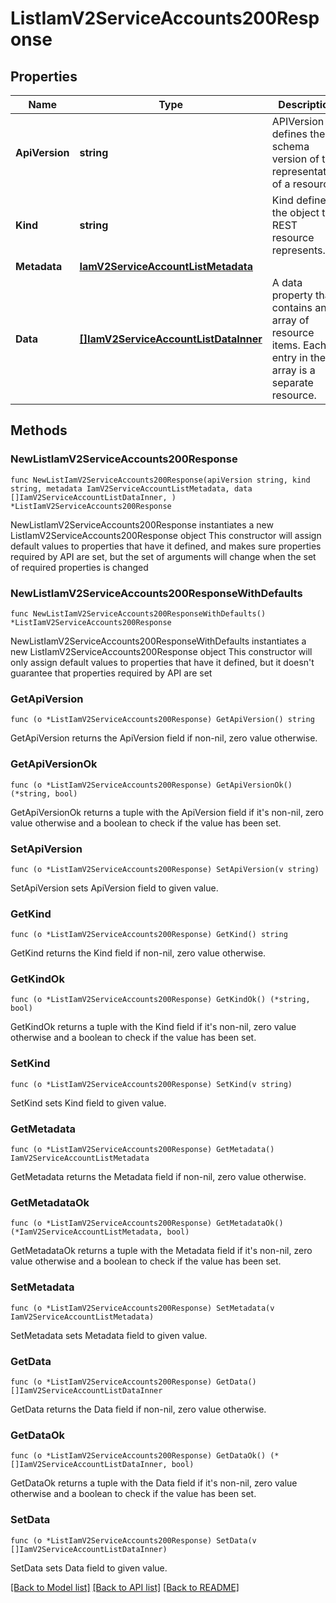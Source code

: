 # ListIamV2ServiceAccounts200Response

## Properties

Name | Type | Description | Notes
------------ | ------------- | ------------- | -------------
**ApiVersion** | **string** | APIVersion defines the schema version of this representation of a resource. | [readonly] 
**Kind** | **string** | Kind defines the object this REST resource represents. | [readonly] 
**Metadata** | [**IamV2ServiceAccountListMetadata**](IamV2ServiceAccountListMetadata.md) |  | 
**Data** | [**[]IamV2ServiceAccountListDataInner**](IamV2ServiceAccountListDataInner.md) | A data property that contains an array of resource items. Each entry in the array is a separate resource. | 

## Methods

### NewListIamV2ServiceAccounts200Response

`func NewListIamV2ServiceAccounts200Response(apiVersion string, kind string, metadata IamV2ServiceAccountListMetadata, data []IamV2ServiceAccountListDataInner, ) *ListIamV2ServiceAccounts200Response`

NewListIamV2ServiceAccounts200Response instantiates a new ListIamV2ServiceAccounts200Response object
This constructor will assign default values to properties that have it defined,
and makes sure properties required by API are set, but the set of arguments
will change when the set of required properties is changed

### NewListIamV2ServiceAccounts200ResponseWithDefaults

`func NewListIamV2ServiceAccounts200ResponseWithDefaults() *ListIamV2ServiceAccounts200Response`

NewListIamV2ServiceAccounts200ResponseWithDefaults instantiates a new ListIamV2ServiceAccounts200Response object
This constructor will only assign default values to properties that have it defined,
but it doesn't guarantee that properties required by API are set

### GetApiVersion

`func (o *ListIamV2ServiceAccounts200Response) GetApiVersion() string`

GetApiVersion returns the ApiVersion field if non-nil, zero value otherwise.

### GetApiVersionOk

`func (o *ListIamV2ServiceAccounts200Response) GetApiVersionOk() (*string, bool)`

GetApiVersionOk returns a tuple with the ApiVersion field if it's non-nil, zero value otherwise
and a boolean to check if the value has been set.

### SetApiVersion

`func (o *ListIamV2ServiceAccounts200Response) SetApiVersion(v string)`

SetApiVersion sets ApiVersion field to given value.


### GetKind

`func (o *ListIamV2ServiceAccounts200Response) GetKind() string`

GetKind returns the Kind field if non-nil, zero value otherwise.

### GetKindOk

`func (o *ListIamV2ServiceAccounts200Response) GetKindOk() (*string, bool)`

GetKindOk returns a tuple with the Kind field if it's non-nil, zero value otherwise
and a boolean to check if the value has been set.

### SetKind

`func (o *ListIamV2ServiceAccounts200Response) SetKind(v string)`

SetKind sets Kind field to given value.


### GetMetadata

`func (o *ListIamV2ServiceAccounts200Response) GetMetadata() IamV2ServiceAccountListMetadata`

GetMetadata returns the Metadata field if non-nil, zero value otherwise.

### GetMetadataOk

`func (o *ListIamV2ServiceAccounts200Response) GetMetadataOk() (*IamV2ServiceAccountListMetadata, bool)`

GetMetadataOk returns a tuple with the Metadata field if it's non-nil, zero value otherwise
and a boolean to check if the value has been set.

### SetMetadata

`func (o *ListIamV2ServiceAccounts200Response) SetMetadata(v IamV2ServiceAccountListMetadata)`

SetMetadata sets Metadata field to given value.


### GetData

`func (o *ListIamV2ServiceAccounts200Response) GetData() []IamV2ServiceAccountListDataInner`

GetData returns the Data field if non-nil, zero value otherwise.

### GetDataOk

`func (o *ListIamV2ServiceAccounts200Response) GetDataOk() (*[]IamV2ServiceAccountListDataInner, bool)`

GetDataOk returns a tuple with the Data field if it's non-nil, zero value otherwise
and a boolean to check if the value has been set.

### SetData

`func (o *ListIamV2ServiceAccounts200Response) SetData(v []IamV2ServiceAccountListDataInner)`

SetData sets Data field to given value.



[[Back to Model list]](../README.md#documentation-for-models) [[Back to API list]](../README.md#documentation-for-api-endpoints) [[Back to README]](../README.md)


